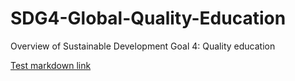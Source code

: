 # SDG4-Global-Quality-Education
Overview of Sustainable Development Goal 4: Quality education
 
<a href="https://htmlpreview.github.io/?https://github.com/DraceniY/SDG4-Global-Quality-Education/blob/main/data/Global_GDP_education.html" target="_blank">Test markdown link</a>